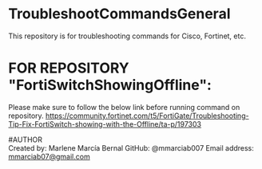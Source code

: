 # TroubleshootCommandsGeneral
This repository is for troubleshooting commands for Cisco, Fortinet, etc.

# FOR REPOSITORY "FortiSwitchShowingOffline":
Please make sure to follow the below link before running command on repository. 
https://community.fortinet.com/t5/FortiGate/Troubleshooting-Tip-Fix-FortiSwitch-showing-with-the-Offline/ta-p/197303



#AUTHOR   
Created by: Marlene Marcía Bernal
GitHub: @mmarciab007
Email address: mmarciab07@gmail.com
